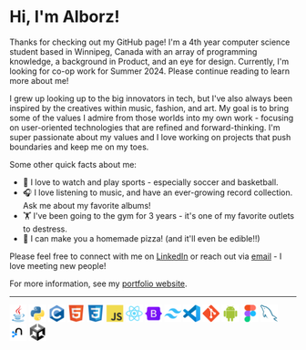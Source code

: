 # Hi, I'm Alborz!
Thanks for checking out my GitHub page! I'm a 4th year computer science student based in Winnipeg, Canada with an array of programming knowledge, a background in Product, and an eye for design. Currently, I'm looking for co-op work for Summer 2024. Please continue reading to learn more about me!

I grew up looking up to the big innovators in tech, but I've also always been inspired by the creatives within music, fashion, and art. My goal is to bring some of the values I admire from those worlds into my own work - focusing on user-oriented technologies that are refined and forward-thinking. I'm super passionate about my values and I love working on projects that push boundaries and keep me on my toes.

Some other quick facts about me:
- 🏀 I love to watch and play sports - especially soccer and basketball.
- 🎧 I love listening to music, and have an ever-growing record collection. Ask me about my favorite albums!
- 🏋️ I've been going to the gym for 3 years - it's one of my favorite outlets to destress.
- 🍕 I can make you a homemade pizza! (and it'll even be edible!!)

Please feel free to connect with me on [LinkedIn](https://www.linkedin.com/in/alborzk) or reach out via [email](mailto:khakbaza@myumanitoba.ca) - I love meeting new people!

For more information, see my [portfolio website](https://www.alborzk.me).

---

<p>
  <img src="https://raw.githubusercontent.com/devicons/devicon/master/icons/java/java-original.svg" alt="java" width="30" height="30"/>
  <img src="https://raw.githubusercontent.com/devicons/devicon/master/icons/python/python-original.svg" alt="python" width="30" height="30"/>
  <img src="https://raw.githubusercontent.com/devicons/devicon/master/icons/c/c-original.svg" alt="c" width="30" height="30"/>  
  <img src="https://raw.githubusercontent.com/devicons/devicon/master/icons/html5/html5-original.svg" alt="html5" width="30" height="30"/>
  <img src="https://raw.githubusercontent.com/devicons/devicon/master/icons/css3/css3-original.svg" alt="css3" width="30" height="30"/>
  <img src="https://raw.githubusercontent.com/devicons/devicon/master/icons/javascript/javascript-original.svg" alt="javascript" width="30" height="30"/> 
  <img src="https://raw.githubusercontent.com/devicons/devicon/master/icons/react/react-original.svg" alt="react" width="30" height="30"/> 
  <img src="https://raw.githubusercontent.com/devicons/devicon/master/icons/bootstrap/bootstrap-original.svg" alt="bootstrap" width="30" height="30"/>
  <img src="https://raw.githubusercontent.com/devicons/devicon/master/icons/tailwindcss/tailwindcss-plain.svg" alt="tailwindcss" width="30" height="30"/>
  <img src="https://raw.githubusercontent.com/devicons/devicon/master/icons/vscode/vscode-original.svg" alt="vscode" width="30" height="30"/>   
  <img src="https://raw.githubusercontent.com/devicons/devicon/master/icons/git/git-original.svg" alt="git" width="30" height="30"/>  
  <img src="https://raw.githubusercontent.com/devicons/devicon/master/icons/android/android-plain.svg" alt="androidstudio" width="30" height="30"/>
  <img src="https://raw.githubusercontent.com/devicons/devicon/master/icons/figma/figma-original.svg" alt="figma" width="30" height="30"/>  
  <img src="https://raw.githubusercontent.com/devicons/devicon/master/icons/mysql/mysql-original.svg" alt="mysql" width="30" height="30"/>
  <img src="https://raw.githubusercontent.com/devicons/devicon/master/icons/neo4j/neo4j-original.svg" alt="neo4j" width="30" height="30"/>  
  <img src="https://raw.githubusercontent.com/devicons/devicon/master/icons/unity/unity-original.svg" alt="unity" width="30" height="30"/> 
  </p>

<!-- #### Languages
<p>
  <img src="https://raw.githubusercontent.com/devicons/devicon/master/icons/java/java-original.svg" alt="java" width="30" height="30"/>
  <img src="https://raw.githubusercontent.com/devicons/devicon/master/icons/python/python-original.svg" alt="python" width="30" height="30"/>
  <img src="https://raw.githubusercontent.com/devicons/devicon/master/icons/c/c-original.svg" alt="c" width="30" height="30"/>  
  <img src="https://raw.githubusercontent.com/devicons/devicon/master/icons/html5/html5-original.svg" alt="html5" width="30" height="30"/>
  <img src="https://raw.githubusercontent.com/devicons/devicon/master/icons/css3/css3-original.svg" alt="css3" width="30" height="30"/>
  <img src="https://raw.githubusercontent.com/devicons/devicon/master/icons/javascript/javascript-original.svg" alt="javascript" width="30" height="30"/> 
</p>

#### Libraries & Frameworks
<p>

  <img src="https://raw.githubusercontent.com/devicons/devicon/master/icons/react/react-original.svg" alt="react" width="30" height="30"/>
  <img src="https://raw.githubusercontent.com/devicons/devicon/master/icons/nextjs/nextjs-line.svg" alt="nextjs" width="30" height="30"/>  
  <img src="https://raw.githubusercontent.com/devicons/devicon/master/icons/bootstrap/bootstrap-original.svg" alt="bootstrap" width="30" height="30"/>
  <img src="https://raw.githubusercontent.com/devicons/devicon/master/icons/tailwindcss/tailwindcss-plain.svg" alt="tailwindcss" width="30" height="30"/>
  <img src="https://raw.githubusercontent.com/devicons/devicon/master/icons/numpy/numpy-original.svg" alt="numpy" width="30" height="30"/>
  <img src="https://raw.githubusercontent.com/devicons/devicon/master/icons/pandas/pandas-original.svg" alt="pandas" width="30" height="30"/>  
</p> 

#### Tools
<p> 
  <img src="https://raw.githubusercontent.com/devicons/devicon/master/icons/vscode/vscode-original.svg" alt="vscode" width="30" height="30"/>   
  <img src="https://raw.githubusercontent.com/devicons/devicon/master/icons/git/git-original.svg" alt="git" width="30" height="30"/>  
  <img src="https://raw.githubusercontent.com/devicons/devicon/master/icons/android/android-plain.svg" alt="androidstudio" width="30" height="30"/>
  <img src="https://raw.githubusercontent.com/devicons/devicon/master/icons/mysql/mysql-original.svg" alt="mysql" width="30" height="30"/>
  <img src="https://raw.githubusercontent.com/devicons/devicon/master/icons/neo4j/neo4j-original.svg" alt="neo4j" width="30" height="30"/>  
  <img src="https://raw.githubusercontent.com/devicons/devicon/master/icons/figma/figma-original.svg" alt="figma" width="30" height="30"/>
  <img src="https://raw.githubusercontent.com/devicons/devicon/master/icons/unity/unity-original.svg" alt="unity" width="30" height="30"/> 
</p> -->
  
<!-- ### On My Radar
<p> 
  <img src="https://raw.githubusercontent.com/devicons/devicon/master/icons/csharp/csharp-original.svg" alt="csharp" width="30" height="30"/>
  <img src="https://raw.githubusercontent.com/devicons/devicon/master/icons/cplusplus/cplusplus-original.svg" alt="cplusplus" width="30" height="30"/>
  <img src="https://raw.githubusercontent.com/devicons/devicon/master/icons/angularjs/angularjs-original.svg" alt="angular" width="30" height="30"/>
  <img src="https://raw.githubusercontent.com/devicons/devicon/master/icons/django/django-plain.svg" alt="django" width="30" height="30"/>
  <img src="https://raw.githubusercontent.com/devicons/devicon/master/icons/docker/docker-original.svg" alt="docker" width="30" height="30"/>
</p> -->

